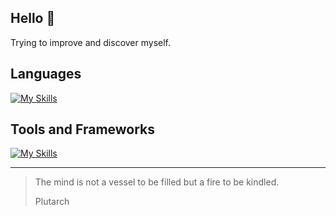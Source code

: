## Hello 🦀

Trying to improve and discover myself.

## Languages
[![My Skills](https://skillicons.dev/icons?i=html,css,js,ts,rust,python,mysql&theme=light)](https://skillicons.dev)
          
## Tools and Frameworks
[![My Skills](https://skillicons.dev/icons?i=angular,reactivex,git&theme=light)](https://skillicons.dev)
          
-----
> The mind is not a vessel to be filled but a fire to be kindled.
>
>  Plutarch
